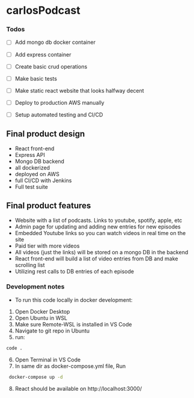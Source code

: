 # carlosPodcast

### Todos 
- [ ] Add mongo db docker container 
- [ ] Add express container 
- [ ] Create basic crud operations 
- [ ] Make basic tests 
- [ ] Make static react website that looks halfway decent 
- [ ] Deploy to production AWS manually 
- [ ] Setup automated testing and CI/CD 


## Final product design 
  * React front-end 
  * Express API 
  * Mongo DB backend 
  * all dockerized
  * deployed on AWS 
  * full CI/CD with Jenkins 
  * Full test suite 

## Final product features 
  * Website with a list of podcasts. Links to youtube, spotify, apple, etc 
  * Admin page for updating and adding new entries for new episodes 
  * Embedded Youtube links so you can watch videos in real time on the site 
  * Paid tier with more videos 
  * All videos (just the links) will be stored on a mongo DB in the backend 
  * React front-end will build a list of video entries from DB and make scrolling list 
  * Utilizing rest calls to DB entries of each episode 

### Development notes 
  * To run this code locally in docker development: 
  1. Open Docker Desktop 
  2. Open Ubuntu in WSL 
  3. Make sure Remote-WSL is installed in VS Code 
  4. Navigate to git repo in Ubuntu 
  5. run: 
  ```bash
  code . 
  ```
  6. Open Terminal in VS Code 
  7. In same dir as docker-compose.yml file, Run 
  ```bash 
   docker-compose up -d 
  ```
  8. React should be available on http://localhost:3000/
